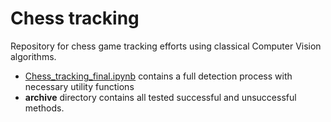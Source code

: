 # Chess tracking

Repository for chess game tracking efforts using classical Computer Vision algorithms.

- [Chess_tracking_final.ipynb](Chess_tracking_final.ipynb) contains a full detection process with necessary utility functions
- **archive** directory contains all tested successful and unsuccessful methods.
